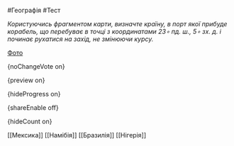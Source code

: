 #Географія #Тест

*Користуючись фрагментом карти, визначте країну, в порт якої прибуде корабель, що перебуває в точці з координатами 23∘ пд. ш., 5∘ зх. д. і починає рухатися на захід, не змінюючи курсу.*

[Фото](https://zno.osvita.ua//doc/images/znotest/27/2783/4.jpg)

{noChangeVote on}

{preview on}

{hideProgress on}

{shareEnable off}

{hideCount on}

[[Мексика]]
[[Намібія]]
[[Бразилія]]
[[Нігерія]]
